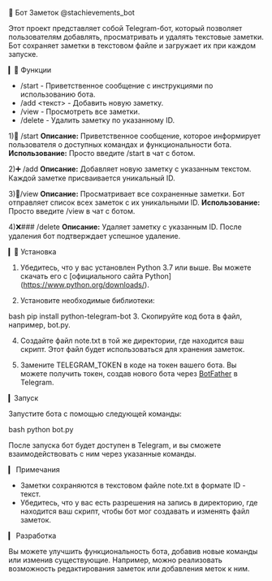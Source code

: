 📓 Бот Заметок @stachievements_bot

Этот проект представляет собой Telegram-бот, который позволяет пользователям добавлять, просматривать и удалять текстовые заметки. Бот сохраняет заметки в текстовом файле и загружает их при каждом запуске.

▎🚀 Функции

- /start - Приветственное сообщение с инструкциями по использованию бота.
- /add <текст> - Добавить новую заметку.
- /view - Просмотреть все заметки.
- /delete <ID> - Удалить заметку по указанному ID.

1)🌟 /start
**Описание:** Приветственное сообщение, которое информирует пользователя о доступных командах и функциональности бота.
**Использование:** Просто введите /start в чат с ботом.

2)➕ /add 
**Описание:** Добавляет новую заметку с указанным текстом. Каждой заметке присваивается уникальный ID.

3)📜/view
**Описание:** Просматривает все сохраненные заметки. Бот отправляет список всех заметок с их уникальными ID.
**Использование:** Просто введите /view в чат с ботом.

4)❌### /delete <ID>
**Описание:** Удаляет заметку с указанным ID. После удаления бот подтверждает успешное удаление.

▎📝 Установка
1. Убедитесь, что у вас установлен Python 3.7 или выше. Вы можете скачать его с [официального сайта Python]
(https://www.python.org/downloads/).

2. Установите необходимые библиотеки:

bash
pip install python-telegram-bot
3. Скопируйте код бота в файл, например, bot.py.

4. Создайте файл note.txt в той же директории, где находится ваш скрипт. Этот файл будет использоваться для хранения заметок.

5. Замените TELEGRAM_TOKEN в коде на токен вашего бота. Вы можете получить токен, создав нового бота через [BotFather](https://t.me/botfather) в Telegram.

▎Запуск

Запустите бота с помощью следующей команды:

bash
python bot.py

После запуска бот будет доступен в Telegram, и вы сможете взаимодействовать с ним через указанные команды.

▎ Примечания

- Заметки сохраняются в текстовом файле note.txt в формате ID - текст.
- Убедитесь, что у вас есть разрешения на запись в директорию, где находится ваш скрипт, чтобы бот мог создавать и изменять файл заметок.

▎ Разработка

Вы можете улучшить функциональность бота, добавив новые команды или изменив существующие. Например, можно реализовать возможность редактирования заметок или добавления меток к ним.


